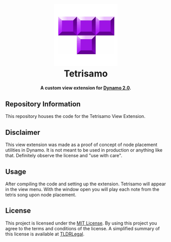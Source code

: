 <h1 align="center">
  <br>
  <img src="https://github.com/johnpierson/Tetrisamo/blob/master/resources/Tetrisamo.gif?raw=true" alt="DynaThanos" width="200">
  <br>
  Tetrisamo
  <br>

</h1>
<h4 align="center">A custom view extension for <a href="http://dynamobim.org/" target="_blank">Dynamo 2.0</a>.</h4>

## Repository Information
This repository houses the code for the Tetrisamo View Extension.

## Disclaimer
This view extension was made as a proof of concept of node placement utilities in Dynamo. It is not meant to be used in production or anything like that. Definitely observe the license and "use with care". 

## Usage
After compiling the code and setting up the extension. Tetrisamo will appear in the view menu. With the window open you will play each note from the tetris song upon node placement.

## License
This project is licensed under the [MIT License](https://github.com/johnpierson/DynaThanos/blob/master/LICENSE). By using this project you agree to the terms and conditions of the license. A simplified summary of this license is available at [TLDRLegal](https://tldrlegal.com/license/mit-license).
